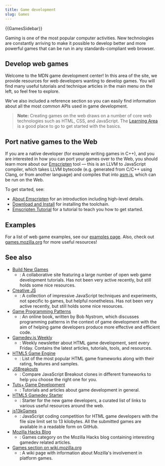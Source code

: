 ```yaml
---
title: Game development
slug: Games
---
```


{{GamesSidebar}}

Gaming is one of the most popular computer activities. New technologies are constantly arriving to make it possible to develop better and more powerful games that can be run in any standards-compliant web browser.

## Develop web games

Welcome to the MDN game development center! In this area of the site, we provide resources for web developers wanting to develop games. You will find many useful tutorials and technique articles in the main menu on the left, so feel free to explore.

We've also included a reference section so you can easily find information about all the most common APIs used in game development.

> **Note:** Creating games on the web draws on a number of core web technologies such as HTML, CSS, and JavaScript. The [Learning Area](/en-US/docs/Learn) is a good place to go to get started with the basics.

## Port native games to the Web

If you are a native developer (for example writing games in C++), and you are interested in how you can port your games over to the Web, you should learn more about our [Emscripten](https://emscripten.org/index.html) tool — this is an LLVM to JavaScript compiler, which takes LLVM bytecode (e.g. generated from C/C++ using Clang, or from another language) and compiles that into [asm.js](/en-US/docs/Games/Tools/asm.js), which can be run on the Web.

To get started, see:

- [About Emscripten](https://emscripten.org/docs/introducing_emscripten/about_emscripten.html) for an introduction including high-level details.
- [Download and Install](https://emscripten.org/docs/getting_started/downloads.html) for installing the toolchain.
- [Emscripten Tutorial](https://emscripten.org/docs/getting_started/Tutorial.html) for a tutorial to teach you how to get started.

## Examples

For a list of web game examples, see our [examples page](/en-US/docs/Games/Examples). Also, check out [games.mozilla.org](https://games.mozilla.org/) for more useful resources!

## See also

- [Build New Games](http://buildnewgames.com/)
  - : A collaborative site featuring a large number of open web game development tutorials. Has not been very active recently, but still holds some nice resources.
- [Creative JS](http://creativejs.com/)
  - : A collection of impressive JavaScript techniques and experiments, not specific to games, but helpful nonetheless. Has not been very active recently, but still holds some nice resources.
- [Game Programming Patterns](https://gameprogrammingpatterns.com/)
  - : An online book, written by Bob Nystrom, which discusses programming patterns in the context of game development with the aim of helping game developers produce more effective and efficient code.
- [Gamedev.js Weekly](https://gamedevjsweekly.com/)
  - : Weekly newsletter about HTML game development, sent every Friday. Contains the latest articles, tutorials, tools, and resources.
- [HTML5 Game Engine](https://html5gameengine.com/)
  - : List of the most popular HTML game frameworks along with their rating, features and samples.
- [JSBreakouts](https://jsbreakouts.org/)
  - : Compare JavaScript Breakout clones in different frameworks to help you choose the right one for you.
- [Tuts+ Game Development](https://gamedevelopment.tutsplus.com/)
  - : Tutorials and articles about game development in general.
- [HTML5 Gamedev Starter](https://html5devstarter.enclavegames.com/)
  - : Starter for the new game developers, a curated list of links to various useful resources around the web.
- [js13kGames](https://js13kgames.com/)
  - : JavaScript coding competition for HTML game developers with the file size limit set to 13 kilobytes. All the submitted games are available in a readable form on GitHub.
- [Mozilla Hacks Blog](https://hacks.mozilla.org/category/games/)
  - : Games category on the Mozilla Hacks blog containing interesting gamedev related articles.
- [Games section on wiki.mozilla.org](https://wiki.mozilla.org/Platform/Games)
  - : A wiki page with information about Mozilla's involvement in platform games.
